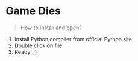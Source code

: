 # Game Dies

> How to install and open?
1. Install Python compiler from official Python site
2. Double click on file
3. Ready! ;)